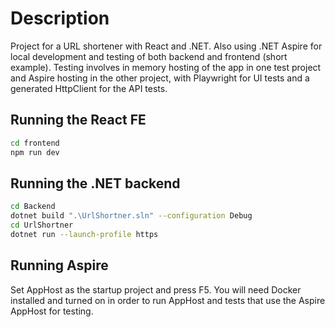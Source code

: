 # Description

Project for a URL shortener with React and .NET. Also using .NET Aspire for local development and testing of both backend and frontend (short example).
Testing involves in memory hosting of the app in one test project and Aspire hosting in the other project, with Playwright for UI tests and a generated HttpClient for the API tests.

## Running the React FE

``` bash
cd frontend
npm run dev
```

## Running the .NET backend

``` bash
cd Backend
dotnet build ".\UrlShortner.sln" --configuration Debug
cd UrlShortner
dotnet run --launch-profile https
```

## Running Aspire

Set AppHost as the startup project and press F5. You will need Docker installed and turned on in order to run AppHost and tests that use the Aspire AppHost for testing.
